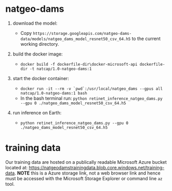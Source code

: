 # natgeo-dams

1) download the model:
    * Copy ``https://storage.googleapis.com/natgeo-dams-data/models/natgeo_dams_model_resnet50_csv_64.h5`` to the current working directory.

2) build the docker image:
    * ``docker build -f dockerfile-dir\docker-microsoft-api dockerfile-dir -t natcap/1.0-natgeo-dams:1``

3) start the docker container:
    * ``docker run -it --rm -v `pwd`:/usr/local/natgeo_dams --gpus all natcap/1.0-natgeo-dams:1 bash``
    * In the bash terminal run: ``python retinet_inference_natgeo_dams.py --gpu 0 ./natgeo_dams_model_resnet50_csv_64.h5``

4) run inference on Earth:
    * ``python retinet_inference_natgeo_dams.py --gpu 0 ./natgeo_dams_model_resnet50_csv_64.h5``

# training data

Our training data are hosted on a publically readable Microsoft Azure bucket located at: https://natgeodamstrainingdata.blob.core.windows.net/training-data. **NOTE** this is a Azure storage link, not a web browser link and hence must be accessed with the Microsoft Storage Explorer or command line ``az`` tool.
